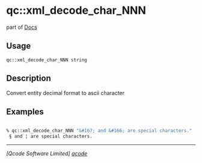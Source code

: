 qc::xml_decode_char_NNN
=======================

part of [Docs](.)

Usage
-----
`
        qc::xml_decode_char_NNN string
    `

Description
-----------
Convert entity decimal format to ascii character

Examples
--------
```tcl

% qc::xml_decode_char_NNN "&#167; and &#166; are special characters."
 § and ¦ are special characters.
```

----------------------------------
*[Qcode Software Limited] [qcode]*

[qcode]: http://www.qcode.co.uk "Qcode Software"
